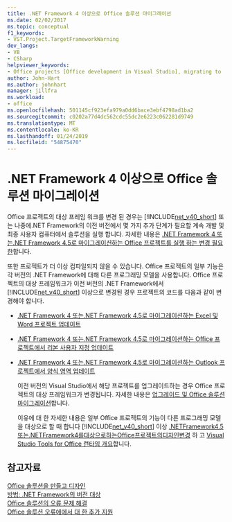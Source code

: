 ```yaml
---
title: .NET Framework 4 이상으로 Office 솔루션 마이그레이션
ms.date: 02/02/2017
ms.topic: conceptual
f1_keywords:
- VST.Project.TargetFrameworkWarning
dev_langs:
- VB
- CSharp
helpviewer_keywords:
- Office projects [Office development in Visual Studio], migrating to .NET Framework 4
author: John-Hart
ms.author: johnhart
manager: jillfra
ms.workload:
- office
ms.openlocfilehash: 501145cf923efa979a0dd6bace3ebf4798ad1ba2
ms.sourcegitcommit: c0202a77d4dc562cdc55dc2e6223c062281d9749
ms.translationtype: MT
ms.contentlocale: ko-KR
ms.lasthandoff: 01/24/2019
ms.locfileid: "54875470"
---
```

# <a name="migrate-office-solutions-to-the-net-framework-4-or-later"></a>.NET Framework 4 이상으로 Office 솔루션 마이그레이션
  Office 프로젝트의 대상 프레임 워크를 변경 된 경우는 [!INCLUDE[net_v40_short](../sharepoint/includes/net-v40-short-md.md)] 또는 나중에.NET Framework의 이전 버전에서 몇 가지 추가 단계가 필요할 계속 개발 및 최종 사용자 컴퓨터에서 솔루션을 실행 합니다. 자세한 내용은 [.NET Framework 4 또는.NET Framework 4.5로 마이그레이션하는 Office 프로젝트를 실행 하는 변경 필요한](../vsto/required-changes-to-run-office-projects-that-you-migrate-to-the-dotnet-framework-4-or-the-dotnet-framework-4-5.md)합니다.  
  
 또한 프로젝트가 더 이상 컴파일되지 않을 수 있습니다. Office 프로젝트의 일부 기능은 각 버전의 .NET Framework에 대해 다른 프로그래밍 모델을 사용합니다. Office 프로젝트의 대상 프레임워크가 이전 버전의 .NET Framework에서 [!INCLUDE[net_v40_short](../sharepoint/includes/net-v40-short-md.md)] 이상으로 변경된 경우 프로젝트의 코드를 다음과 같이 변경해야 합니다.  
  
- [.NET Framework 4 또는.NET Framework 4.5로 마이그레이션하는 Excel 및 Word 프로젝트 업데이트](../vsto/updating-excel-and-word-projects-that-you-migrate-to-the-dotnet-framework-4-or-the-dotnet-framework-4-5.md)  
  
- [.NET Framework 4 또는.NET Framework 4.5로 마이그레이션하는 Office 프로젝트에서 리본 사용자 지정 업데이트](/visualstudio/vsto/update-ribbon-customizations-in-office-projects-to-migrate-to-dotnet-framework-4-or-4-5)  
  
- [.NET Framework 4 또는.NET Framework 4.5로 마이그레이션하는 Outlook 프로젝트에서 양식 영역 업데이트](../vsto/updating-form-regions-in-outlook-projects-that-you-migrate-to-the-dotnet-framework-4-or-the-dotnet-framework-4-5.md)  
  
  이전 버전의 Visual Studio에서 해당 프로젝트를 업그레이드하는 경우 Office 프로젝트의 대상 프레임워크가 변경됩니다. 자세한 내용은 [업그레이드 및 Office 솔루션 마이그레이션](../vsto/upgrading-and-migrating-office-solutions.md)합니다.  
  
  이유에 대 한 자세한 내용은 일부 Office 프로젝트의 기능이 다른 프로그래밍 모델을 대상으로 할 때 합니다 [!INCLUDE[net_v40_short](../sharepoint/includes/net-v40-short-md.md)] 이상 [.NETFramework4.5또는.NETFramework4를대상으로하는Office프로젝트의디자인변경](../vsto/changes-to-the-design-of-office-projects-that-target-the-dotnet-framework-4-or-the-dotnet-framework-4-5.md) 하 고 [Visual Studio Tools for Office 런타임 개요](../vsto/visual-studio-tools-for-office-runtime-overview.md)합니다.  
  
## <a name="see-also"></a>참고자료  
 [Office 솔루션을 만들고 디자인](../vsto/designing-and-creating-office-solutions.md)   
 [방법: .NET Framework의 버전 대상](../ide/how-to-target-a-version-of-the-dotnet-framework.md)   
 [Office 솔루션의 오류 문제 해결](../vsto/troubleshooting-errors-in-office-solutions.md)   
 [Office 솔루션 오류에에서 대 한 추가 지원](../vsto/additional-support-for-errors-in-office-solutions.md)  
